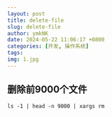 ```yaml
---
layout: post
title: delete-file
slug: delete-file
author: ymkNK
date: 2024-05-22 11:06:17 +0800
categories: [开发, 操作系统]
tags: 
img: 1.jpg
---
```



## 删除前9000个文件

```shell
ls -1 | head -n 9000 | xargs rm
```
